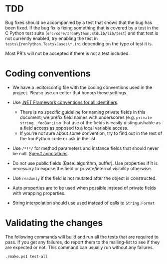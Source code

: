 # TDD

Bug fixes should be accompanied by a test that shows that the bug has been fixed. If the bug fix is fixing something that is covered by a test in the C Python test suite (`src/core/IronPython.StdLib/lib/test`) and that test is not currently enabled, try enabling the test in `tests\IronPython.Tests\Cases\*.ini` depending on the type of test it is.

Most PR's will not be accepted if there is not a test included.

# Coding conventions

 * We have a .editorconfig file with the coding conventions used in the project. Please use an editor that honors these settings.

 * Use [.NET Framework conventions for all identifiers](https://docs.microsoft.com/en-us/dotnet/standard/design-guidelines/naming-guidelines).
   * There is no specific guideline for naming private fields in this document; we prefix field names with underscores (e.g. <code>private string _fooBar;</code>) so that use of the fields is easily distinguishable as a field access as opposed to a local variable access. 
   * If you're not sure about some convention, try to find out in the rest of the IronPython code or ask in the list.
 * Use `/*!*/` for method parameters and instance fields that should never be null. [Spec# annotations](http://research.microsoft.com/specsharp).
 * Do not use public fields (Base::algorithm, buffer). Use properties if it is necessary to expose the field or private/internal visibility otherwise.
 * Use `readonly` if the field is not mutated after the object is constructed.
 * Auto properties are to be used when possible instead of private fields with wrapping properties.
 * String interpolation should use used instead of calls to `String.Format`

# Validating the changes

The following commands will build and run all the tests that are required to pass. If you get any failures, do report them to the mailing-list to see if they are expected or not. This command can usually run without any failures.

```
./make.ps1 test-all
```